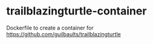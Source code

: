 # trailblazingturtle-container
Dockerfile to create a container for https://github.com/guilbaults/trailblazingturtle
